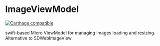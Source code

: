 # ImageViewModel

[![Carthage compatible](https://img.shields.io/badge/Carthage-compatible-4BC51D.svg?style=flat)](https://github.com/Carthage/Carthage)

swift-based Micro ViewModel for managing images loading and resizing. Alternative to SDWebImageView

